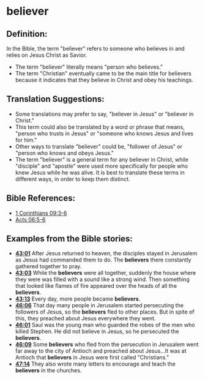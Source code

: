 # believer #

## Definition: ##

In the Bible, the term "believer" refers to someone who believes in and relies on Jesus Christ as Savior.

* The term "believer" literally means "person who believes."
* The term "Christian" eventually came to be the main title for believers because it indicates that they believe in Christ and obey his teachings.

## Translation Suggestions: ##

* Some translations may prefer to say, "believer in Jesus" or "believer in Christ."
* This term could also be translated by a word or phrase that means, "person who trusts in Jesus" or "someone who knows Jesus and lives for him."
* Other ways to translate "believer" could be, "follower of Jesus" or "person who knows and obeys Jesus."
* The term "believer" is a general term for any believer in Christ, while "disciple" and "apostle" were used more specifically for people who knew Jesus while he was alive. It is best to translate these terms in different ways, in order to keep them distinct.



## Bible References: ##

* [1 Corinthians 09:3-6](en/tn/1co/help/09/03)
* [Acts 06:5-6](en/tn/act/help/06/05)

## Examples from the Bible stories: ##

* __[43:01](en/tn/obs/help/43/01)__ After Jesus returned to heaven, the disciples stayed in Jerusalem as Jesus had commanded them to do. The __believers__  there constantly gathered together to pray.
* __[43:03](en/tn/obs/help/43/03)__ While the __believers__  were all together, suddenly the house where they were was filled with a sound like a strong wind. Then something that looked like flames of fire appeared over the heads of all the __believers__.
* __[43:13](en/tn/obs/help/43/13)__ Every day, more people became __believers__.
* __[46:06](en/tn/obs/help/46/06)__ That day many people in Jerusalem started persecuting the followers of Jesus, so the __believers__  fled to other places. But in spite of this, they preached about Jesus everywhere they went.
* __[46:01](en/tn/obs/help/46/01)__ Saul was the young man who guarded the robes of the men who killed Stephen. He did not believe in Jesus, so he persecuted the __believers__.
* __[46:09](en/tn/obs/help/46/09)__ Some __believers__  who fled from the persecution in Jerusalem went far away to the city of Antioch and preached about Jesus…It was at Antioch that __believers__  in Jesus were first called "Christians."
* __[47:14](en/tn/obs/help/47/14)__ They also wrote many letters to encourage and teach the __believers__  in the churches.